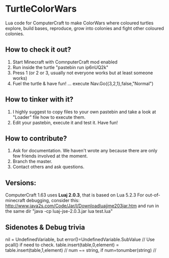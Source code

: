 TurtleColorWars
===============

Lua code for ComputerCraft to make ColorWars where coloured turtles explore, build bases, reproduce, grow into colonies and fight other coloured colonies.

How to check it out?
----------------
1. Start Minecraft with ComnputerCraft mod enabled
2. Run inside the turtle "pastebin run ip6nUQ2k"
3. Press 1 (or 2 or 3, usually not everyone works but at least someone works)
4. Fuel the turtle & have fun! ... execute Nav.Go({3,2,1},false,"Normal")

How to tinker with it?
----------------
1. I highly suggest to copy files to your own pastebin and take a look at "Loader" file how to execute them.
2. Edit your pastebin, execute it and test it. Have fun!

How to contribute?
----------------
1. Ask for documentation. We haven't wrote any because there are only few friends involved at the moment.
2. Branch the master.
3. Contact others and ask questions. 


Versions:
----------------
ComputerCraft 1.63 uses **Luaj 2.0.3**, that is based on Lua 5.2.3
For out-of-minecraft debugging, consider this:
http://www.java2s.com/Code/Jar/l/Downloadluajjme203jar.htm
and run in the same dir "java -cp luaj-jse-2.0.3.jar lua test.lua"

Sidenotes & Debug trivia
----------------
nil = UndefinedVariable, but error()=UndefinedVariable.SubValue // Use pcall() if need to check.
table.insert(table,0,element) = table.insert(table,1,element) //
num ~= string, if num=tonumber(string) //

